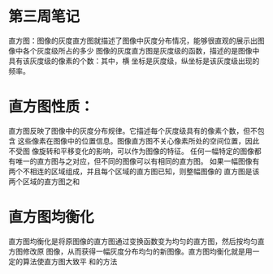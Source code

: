 # 第三周笔记
直方图：图像的灰度直方图就描述了图像中灰度分布情况，能够很直观的展示出图像中各个灰度级所占的多少
图像的灰度直方图是灰度级的函数，描述的是图像中具有该灰度级的像素的个数：其中，横
坐标是灰度级，纵坐标是该灰度级出现的频率。
# 直方图性质：
直方图反映了图像中的灰度分布规律。它描述每个灰度级具有的像素个数，但不包含
这些像素在图像中的位置信息。图像直方图不关心像素所处的空间位置，因此不受图
像旋转和平移变化的影响，可以作为图像的特征。
任何一幅特定的图像都有唯一的直方图与之对应，但不同的图像可以有相同的直方图。
如果一幅图像有两个不相连的区域组成，并且每个区域的直方图已知，则整幅图像的
直方图是该两个区域的直方图之和
# 直方图均衡化
直方图均衡化是将原图像的直方图通过变换函数变为均匀的直方图，然后按均匀直方图修改原
图像，从而获得一幅灰度分布均匀的新图像。直方图均衡化就是用一定的算法使直方图大致平
和的方法
